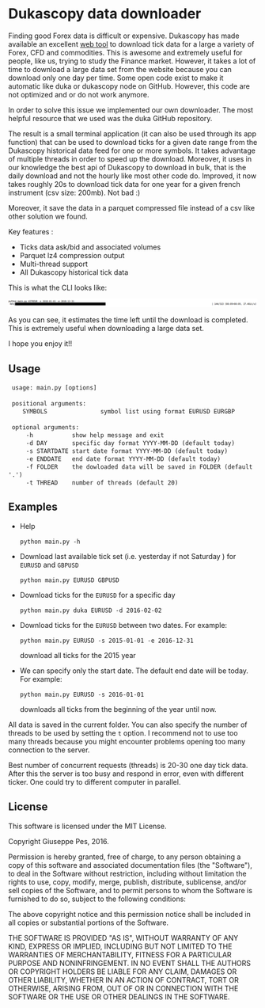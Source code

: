 # Dukascopy data downloader 

Finding good Forex data is difficult or expensive. Dukascopy has made available an excellent [web tool](https://www.dukascopy.com/swiss/english/marketwatch/historical/) to download tick data for a large a variety of 
Forex, CFD and commodities. This is awesome and extremely useful for people, like us, trying to study the Finance market. 
  However, it takes a lot of time to download a large data set from the website because you can download only one day per time. Some open code exist to make it automatic like duka or dukascopy node on GitHub. However, this code are not optimized and or do not work anymore.

In order to solve this issue we implemented our own downloader. The most helpful resource that we used was the duka GitHub repository.  

The result is a small terminal application (it can also be used through its app function) that can be used to download ticks for a given date range from the Dukascopy historical data feed for one or more symbols. It takes advantage of multiple threads in order to speed up the download. Moreover, it uses in our knowledge the best api of Dukascopy to download in bulk, that is the daily download and not the hourly like most other code do. Improved, it now takes roughly 20s to download tick data for one year for a given french instrument (csv size: 200mb). Not bad :)

Moreover, it save the data in a parquet compressed file instead of a csv like other solution we found.

Key features :
 - Ticks data ask/bid and associated volumes
 - Parquet lz4 compression output
 - Multi-thread support
 - All Dukascopy historical tick data

This is what the CLI looks like:

![CLI](.img/Screenshot_2023-01-09_15-46-12.png)

As you can see, it estimates the time left until the download is completed. This is extremely useful when downloading a large data set. 


I hope you enjoy it!! 


## Usage
```
 usage: main.py [options]

 positional arguments:
    SYMBOLS               symbol list using format EURUSD EURGBP 

 optional arguments:
     -h           show help message and exit 
     -d DAY       specific day format YYYY-MM-DD (default today)
     -s STARTDATE start date format YYYY-MM-DD (default today)
     -e ENDDATE   end date format YYYY-MM-DD (default today)
     -f FOLDER    the dowloaded data will be saved in FOLDER (default '.')
     -t THREAD    number of threads (default 20)
```

## Examples


- Help

   ```
   python main.py -h
   ```
- Download last available tick set (i.e. yesterday if not Saturday ) for `EURUSD` and `GBPUSD` 

  ```
  python main.py EURUSD GBPUSD 
  ```
- Download ticks for the `EURUSD` for a specific day

  ``` 
  python main.py duka EURUSD -d 2016-02-02
  ```
- Download ticks for the `EURUSD` between two dates. For example:

  ```
  python main.py EURUSD -s 2015-01-01 -e 2016-12-31 
  ```
  download all ticks for the 2015 year

- We can specify only the start date. The default end date will be today. For example:   
  
  ```
  python main.py EURUSD -s 2016-01-01
  ```
  downloads all ticks from the beginning of the year until now. 

All data is saved in the current folder. You can also specify the number of threads to be used by setting the `t` option. 
I recommend not to use too many threads because you might encounter problems opening too many connection to the server. 
 
Best number of concurrent requests (threads) is 20-30 one day tick data. After this the server is too busy and respond in error, even with different ticker. One could try to different computer in parallel.

## License

This software is licensed under the MIT License.

Copyright Giuseppe Pes, 2016.

Permission is hereby granted, free of charge, to any person obtaining a
copy of this software and associated documentation files (the
"Software"), to deal in the Software without restriction, including
without limitation the rights to use, copy, modify, merge, publish,
distribute, sublicense, and/or sell copies of the Software, and to permit
persons to whom the Software is furnished to do so, subject to the
following conditions:

The above copyright notice and this permission notice shall be included
in all copies or substantial portions of the Software.

THE SOFTWARE IS PROVIDED "AS IS", WITHOUT WARRANTY OF ANY KIND, EXPRESS
OR IMPLIED, INCLUDING BUT NOT LIMITED TO THE WARRANTIES OF
MERCHANTABILITY, FITNESS FOR A PARTICULAR PURPOSE AND NONINFRINGEMENT. IN
NO EVENT SHALL THE AUTHORS OR COPYRIGHT HOLDERS BE LIABLE FOR ANY CLAIM,
DAMAGES OR OTHER LIABILITY, WHETHER IN AN ACTION OF CONTRACT, TORT OR
OTHERWISE, ARISING FROM, OUT OF OR IN CONNECTION WITH THE SOFTWARE OR THE
USE OR OTHER DEALINGS IN THE SOFTWARE.



